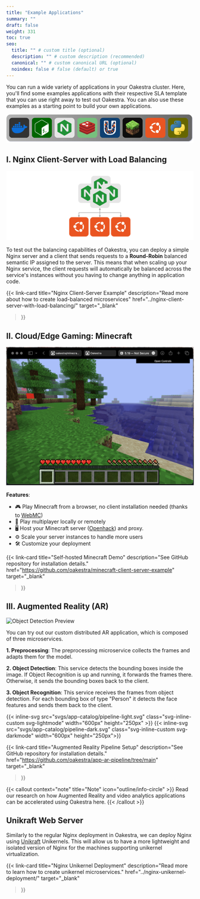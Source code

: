 ```yaml
---
title: "Example Applications"
summary: ""
draft: false
weight: 331
toc: true
seo:
  title: "" # custom title (optional)
  description: "" # custom description (recommended)
  canonical: "" # custom canonical URL (optional)
  noindex: false # false (default) or true
---
```

You can run a wide variety of applications in your Oakestra cluster.
Here, you'll find some examples applications with their respective SLA template that you can use right away to test out Oakestra. You can also use these examples as a starting point to build your own applications.

![header](header.png)


## I. Nginx Client-Server with Load Balancing
![Minecraft Preview](balancing.png)

To test out the balancing capabilities of Oakestra, you can deploy a simple Nginx server and a client that sends requests to a **Round-Robin** balanced semantic IP assigned to the server. This means that when scaling up your Nginx service, the client requests will automatically be balanced across the service's instances without you having to change anything in application code.

{{< link-card
 title="Nginx Client-Server Example"
 description="Read more about how to create load-balanced microservices"
 href="../nginx-client-server-with-load-balancing/"
 target="_blank"
>}}

## II. Cloud/Edge Gaming: Minecraft 
![Minecraft Preview](minecraft-full.png)

**Features**:
- 🎮 Play Minecraft from a browser, no client installation needed (thanks to [WebMC](https://github.com/michaljaz/webmc))
- 👭 Play multiplayer locally or remotely 
- 🖥️ Host your Minecraft server ([Openhack](https://github.com/noelbundick/minecraft-server)) and proxy. 
- ⚙️ Scale your server instances to handle more users
- 🛠️ Customize your deployment 

{{< link-card
 title="Self-hosted Minecraft Demo"
 description="See GitHub repository for installation details."
 href="https://github.com/oakestra/minecraft-client-server-example"
 target="_blank"
>}}

## III. Augmented Reality (AR)
![Object Detection Preview](ar-demo.gif)

You can try out our custom distributed AR application, which is composed of three microservices. 

**1. Preprocessing**: The preprocessing microservice collects the frames and adapts them for the model.

**2. Object Detection**: This service detects the bounding boxes inside the image. If Object Recognition is up and running, it forwards the frames there. Otherwise, it sends the bounding boxes back to the client.

**3. Object Recognition**: This service receives the frames from object detection. For each bounding box of type "Person" it detects the face features and sends them back to the client.

{{< inline-svg src="svgs/app-catalog/pipeline-light.svg" class="svg-inline-custom svg-lightmode" width="600px" height="250px" >}}
{{< inline-svg src="svgs/app-catalog/pipeline-dark.svg" class="svg-inline-custom svg-darkmode" width="600px" height="250px">}}

{{< link-card
 title="Augmented Reality Pipeline Setup"
 description="See GitHub repository for installation details."
 href="https://github.com/oakestra/app-ar-pipeline/tree/main"
 target="_blank"
>}}

{{< callout context="note" title="Note" icon="outline/info-circle" >}}
Read our research on how Augmented Reality and video analytics applications can be accelerated using Oakestra here. 
{{< /callout >}}

## Unikraft Web Server

Similarly to the regular Nginx deployment in Oakestra, we can deploy Nginx using [Unikraft](https://unikraft.org) Unikernels. This will allow us to have a more lightweight and isolated version of Nginx for the machines supporting unikernel virtualization.

{{< link-card
 title="Nginx Unikernel Deployment"
 description="Read more to learn how to create unikernel microservices."
 href="../nginx-unikernel-deployment/"
 target="_blank"
>}}

